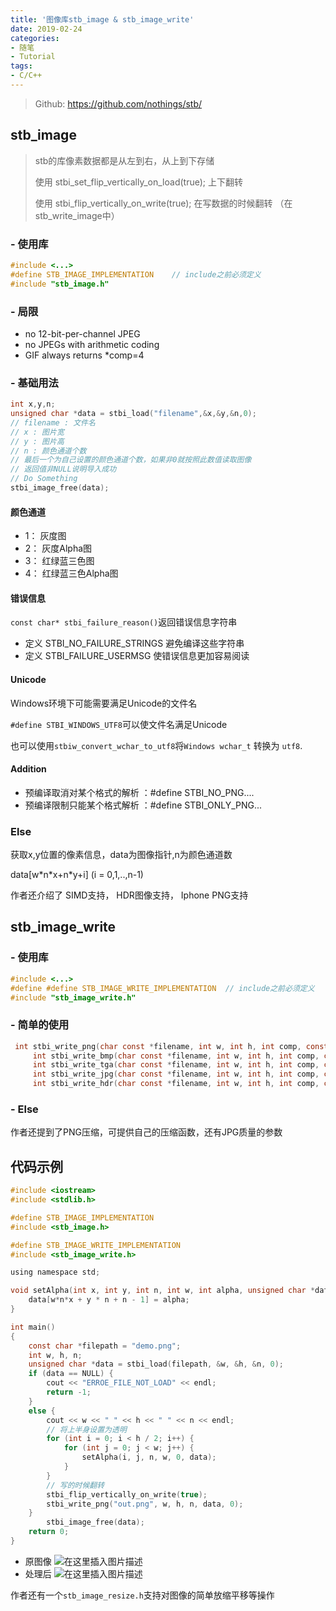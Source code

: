 ```yaml
---
title: '图像库stb_image & stb_image_write'
date: 2019-02-24
categories:
- 随笔
- Tutorial
tags:
- C/C++
---
```


> Github: https://github.com/nothings/stb/

## stb_image

> stb的库像素数据都是从左到右，从上到下存储
>
> 使用 stbi_set_flip_vertically_on_load(true); 上下翻转
>
> 使用 stbi_flip_vertically_on_write(true); 在写数据的时候翻转 （在stb_write_image中）

<!-- more -->

### - 使用库

```c
#include <...>
#define STB_IMAGE_IMPLEMENTATION	// include之前必须定义
#include "stb_image.h"
```

### - 局限

- no 12-bit-per-channel JPEG 
- no JPEGs with arithmetic coding 
- GIF always returns \*comp=4 

### - 基础用法

```c
int x,y,n;
unsigned char *data = stbi_load("filename",&x,&y,&n,0);
// filename : 文件名
// x : 图片宽 
// y : 图片高
// n : 颜色通道个数
// 最后一个为自己设置的颜色通道个数，如果非0就按照此数值读取图像
// 返回值非NULL说明导入成功
// Do Something
stbi_image_free(data);
```

#### 颜色通道

- 1： 灰度图
- 2： 灰度Alpha图
- 3： 红绿蓝三色图
- 4： 红绿蓝三色Alpha图

#### 错误信息

```const char* stbi_failure_reason()```返回错误信息字符串

- 定义 STBI_NO_FAILURE_STRINGS  避免编译这些字符串
- 定义 STBI_FAILURE_USERMSG 使错误信息更加容易阅读

#### Unicode

Windows环境下可能需要满足Unicode的文件名

`#define STBI_WINDOWS_UTF8`可以使文件名满足Unicode

也可以使用`stbiw_convert_wchar_to_utf8`将`Windows wchar_t` 转换为 `utf8`.

#### Addition

- 预编译取消对某个格式的解析 ：#define STBI_NO_PNG....
- 预编译限制只能某个格式解析 ：#define STBI_ONLY_PNG...

### Else

获取x,y位置的像素信息，data为图像指针,n为颜色通道数

data[w\*n\*x+n\*y+i] (i = 0,1,..,n-1)

作者还介绍了 SIMD支持， HDR图像支持， Iphone PNG支持

## stb_image_write

### - 使用库

```c
#include <...>
#define #define STB_IMAGE_WRITE_IMPLEMENTATION	// include之前必须定义
#include "stb_image_write.h"
```

### - 简单的使用

```c
 int stbi_write_png(char const *filename, int w, int h, int comp, const void *data, int stride_in_bytes);
     int stbi_write_bmp(char const *filename, int w, int h, int comp, const void *data);
     int stbi_write_tga(char const *filename, int w, int h, int comp, const void *data);
     int stbi_write_jpg(char const *filename, int w, int h, int comp, const void *data, int quality);
     int stbi_write_hdr(char const *filename, int w, int h, int comp, const float *data);

```

### - Else

作者还提到了PNG压缩，可提供自己的压缩函数，还有JPG质量的参数



## 代码示例

```c
#include <iostream>
#include <stdlib.h>

#define STB_IMAGE_IMPLEMENTATION
#include <stb_image.h>

#define STB_IMAGE_WRITE_IMPLEMENTATION
#include <stb_image_write.h>

using namespace std;

void setAlpha(int x, int y, int n, int w, int alpha, unsigned char *data) {
	data[w*n*x + y * n + n - 1] = alpha;
}

int main()
{
	const char *filepath = "demo.png";
	int w, h, n;
	unsigned char *data = stbi_load(filepath, &w, &h, &n, 0);
	if (data == NULL) {
		cout << "ERROE_FILE_NOT_LOAD" << endl;
		return -1;
	}
	else {
		cout << w << " " << h << " " << n << endl;
		// 将上半身设置为透明
		for (int i = 0; i < h / 2; i++) {
			for (int j = 0; j < w; j++) {
				setAlpha(i, j, n, w, 0, data);
			}
		}
		// 写的时候翻转
		stbi_flip_vertically_on_write(true);
		stbi_write_png("out.png", w, h, n, data, 0);
	}
        stbi_image_free(data);
	return 0;
}
```
- 原图像
  ![在这里插入图片描述](https://img-blog.csdnimg.cn/20190224135232798.png)
- 处理后
  ![在这里插入图片描述](https://img-blog.csdnimg.cn/20190224135301289.png)

作者还有一个`stb_image_resize.h`支持对图像的简单放缩平移等操作